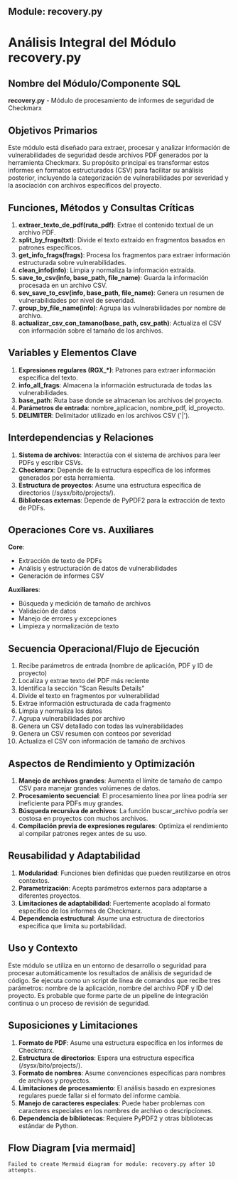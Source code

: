 ## Module: recovery.py

# Análisis Integral del Módulo recovery.py

## Nombre del Módulo/Componente SQL
**recovery.py** - Módulo de procesamiento de informes de seguridad de Checkmarx

## Objetivos Primarios
Este módulo está diseñado para extraer, procesar y analizar información de vulnerabilidades de seguridad desde archivos PDF generados por la herramienta Checkmarx. Su propósito principal es transformar estos informes en formatos estructurados (CSV) para facilitar su análisis posterior, incluyendo la categorización de vulnerabilidades por severidad y la asociación con archivos específicos del proyecto.

## Funciones, Métodos y Consultas Críticas
1. **extraer_texto_de_pdf(ruta_pdf)**: Extrae el contenido textual de un archivo PDF.
2. **split_by_frags(txt)**: Divide el texto extraído en fragmentos basados en patrones específicos.
3. **get_info_frags(frags)**: Procesa los fragmentos para extraer información estructurada sobre vulnerabilidades.
4. **clean_info(info)**: Limpia y normaliza la información extraída.
5. **save_to_csv(info, base_path, file_name)**: Guarda la información procesada en un archivo CSV.
6. **sev_save_to_csv(info, base_path, file_name)**: Genera un resumen de vulnerabilidades por nivel de severidad.
7. **group_by_file_name(info)**: Agrupa las vulnerabilidades por nombre de archivo.
8. **actualizar_csv_con_tamano(base_path, csv_path)**: Actualiza el CSV con información sobre el tamaño de los archivos.

## Variables y Elementos Clave
1. **Expresiones regulares (RGX_*)**: Patrones para extraer información específica del texto.
2. **info_all_frags**: Almacena la información estructurada de todas las vulnerabilidades.
3. **base_path**: Ruta base donde se almacenan los archivos del proyecto.
4. **Parámetros de entrada**: nombre_aplicacion, nombre_pdf, id_proyecto.
5. **DELIMITER**: Delimitador utilizado en los archivos CSV ('|').

## Interdependencias y Relaciones
1. **Sistema de archivos**: Interactúa con el sistema de archivos para leer PDFs y escribir CSVs.
2. **Checkmarx**: Depende de la estructura específica de los informes generados por esta herramienta.
3. **Estructura de proyectos**: Asume una estructura específica de directorios (/sysx/bito/projects/).
4. **Bibliotecas externas**: Depende de PyPDF2 para la extracción de texto de PDFs.

## Operaciones Core vs. Auxiliares
**Core**:
- Extracción de texto de PDFs
- Análisis y estructuración de datos de vulnerabilidades
- Generación de informes CSV

**Auxiliares**:
- Búsqueda y medición de tamaño de archivos
- Validación de datos
- Manejo de errores y excepciones
- Limpieza y normalización de texto

## Secuencia Operacional/Flujo de Ejecución
1. Recibe parámetros de entrada (nombre de aplicación, PDF y ID de proyecto)
2. Localiza y extrae texto del PDF más reciente
3. Identifica la sección "Scan Results Details"
4. Divide el texto en fragmentos por vulnerabilidad
5. Extrae información estructurada de cada fragmento
6. Limpia y normaliza los datos
7. Agrupa vulnerabilidades por archivo
8. Genera un CSV detallado con todas las vulnerabilidades
9. Genera un CSV resumen con conteos por severidad
10. Actualiza el CSV con información de tamaño de archivos

## Aspectos de Rendimiento y Optimización
1. **Manejo de archivos grandes**: Aumenta el límite de tamaño de campo CSV para manejar grandes volúmenes de datos.
2. **Procesamiento secuencial**: El procesamiento línea por línea podría ser ineficiente para PDFs muy grandes.
3. **Búsqueda recursiva de archivos**: La función buscar_archivo podría ser costosa en proyectos con muchos archivos.
4. **Compilación previa de expresiones regulares**: Optimiza el rendimiento al compilar patrones regex antes de su uso.

## Reusabilidad y Adaptabilidad
1. **Modularidad**: Funciones bien definidas que pueden reutilizarse en otros contextos.
2. **Parametrización**: Acepta parámetros externos para adaptarse a diferentes proyectos.
3. **Limitaciones de adaptabilidad**: Fuertemente acoplado al formato específico de los informes de Checkmarx.
4. **Dependencia estructural**: Asume una estructura de directorios específica que limita su portabilidad.

## Uso y Contexto
Este módulo se utiliza en un entorno de desarrollo o seguridad para procesar automáticamente los resultados de análisis de seguridad de código. Se ejecuta como un script de línea de comandos que recibe tres parámetros: nombre de la aplicación, nombre del archivo PDF y ID del proyecto. Es probable que forme parte de un pipeline de integración continua o un proceso de revisión de seguridad.

## Suposiciones y Limitaciones
1. **Formato de PDF**: Asume una estructura específica en los informes de Checkmarx.
2. **Estructura de directorios**: Espera una estructura específica (/sysx/bito/projects/).
3. **Formato de nombres**: Asume convenciones específicas para nombres de archivos y proyectos.
4. **Limitaciones de procesamiento**: El análisis basado en expresiones regulares puede fallar si el formato del informe cambia.
5. **Manejo de caracteres especiales**: Puede haber problemas con caracteres especiales en los nombres de archivo o descripciones.
6. **Dependencia de bibliotecas**: Requiere PyPDF2 y otras bibliotecas estándar de Python.
## Flow Diagram [via mermaid]
```mermaid
Failed to create Mermaid diagram for module: recovery.py after 10 attempts.
```
